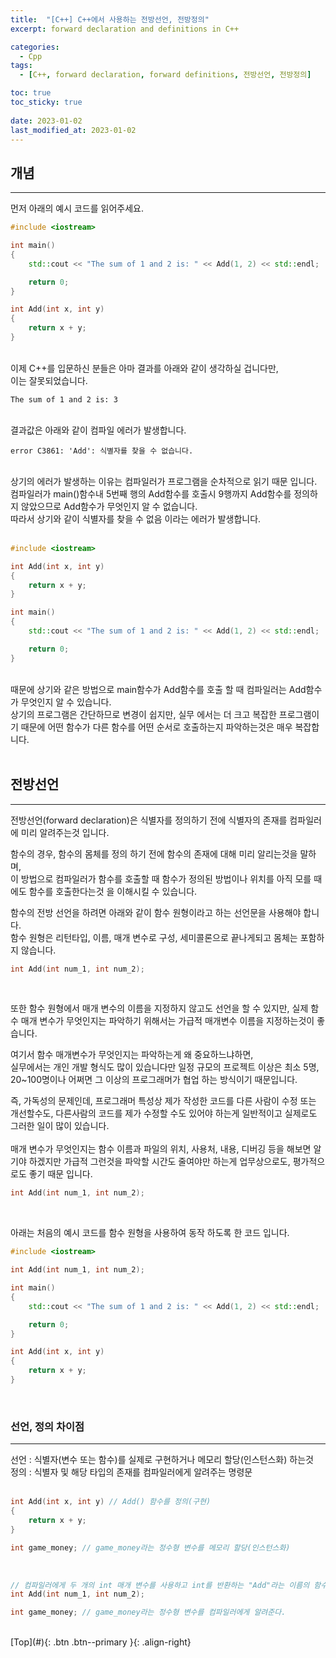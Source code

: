 ```yaml
---
title:  "[C++] C++에서 사용하는 전방선언, 전방정의"
excerpt: forward declaration and definitions in C++

categories:
  - Cpp
tags:
  - [C++, forward declaration, forward definitions, 전방선언, 전방정의]

toc: true
toc_sticky: true
 
date: 2023-01-02
last_modified_at: 2023-01-02
---
```


## 개념
--- 

먼저 아래의 예시 코드를 읽어주세요. <br>

```c++
#include <iostream>

int main()
{
    std::cout << "The sum of 1 and 2 is: " << Add(1, 2) << std::endl;

    return 0;
}

int Add(int x, int y)
{
    return x + y;
}
```

<br>
이제 C++를 입문하신 분들은 아마 결과를 아래와 같이 생각하실 겁니다만,  <br>
이는 잘못되었습니다. <br>

```
The sum of 1 and 2 is: 3
```

<br>
결과값은 아래와 같이 컴파일 에러가 발생합니다.<br>

```
error C3861: 'Add': 식별자를 찾을 수 없습니다.
```

<br>
상기의 에러가 발생하는 이유는 컴파일러가 프로그램을 순차적으로 읽기 때문 입니다. <br>
컴파일러가 main()함수내 5번째 행의 Add함수를 호출시 9행까지 Add함수를 정의하지 않았으므로 Add함수가 무엇인지 알 수 없습니다. <br>
따라서 상기와 같이 식별자를 찾을 수 없음 이라는 에러가 발생합니다. <br>
<br>
 
```c++
#include <iostream>

int Add(int x, int y)
{
    return x + y;
}

int main()
{
    std::cout << "The sum of 1 and 2 is: " << Add(1, 2) << std::endl;

    return 0;
}
```

<br>
때문에 상기와 같은 방법으로 main함수가 Add함수를 호출 할 때 컴파일러는 Add함수가 무엇인지 알 수 있습니다.  <br>
상기의 프로그램은 간단하므로 변경이 쉽지만, 실무 에서는 더 크고 복잡한 프로그램이기 때문에 어떤 함수가 다른 함수를 어떤 순서로 호출하는지 파악하는것은 매우 복잡합니다. <br>
<br>


## 전방선언
--- 
전방선언(forward declaration)은 식별자를 정의하기 전에 식별자의 존재를 컴파일러에 미리 알려주는것 입니다.<br>

함수의 경우, 함수의 몸체를 정의 하기 전에 함수의 존재에 대해 미리 알리는것을 말하며, <br> 
이 방법으로 컴파일러가 함수를 호출할 때 함수가 정의된 방법이나 위치를 아직 모를 때 에도 함수를 호출한다는것 을 이해시킬 수 있습니다.<br>

함수의 전방 선언을 하려면 아래와 같이 함수 원형이라고 하는 선언문을 사용해야 합니다.<br>
함수 원형은 리턴타입, 이름, 매개 변수로 구성, 세미콜론으로 끝나게되고 몸체는 포함하지 않습니다.<br>


```c++
int Add(int num_1, int num_2);
```
<br>

또한 함수 원형에서 매개 변수의 이름을 지정하지 않고도 선언을 할 수 있지만, 실제 함수 매개 변수가 무엇인지는 파악하기 위해서는 가급적 매개변수 이름을 지정하는것이 좋습니다. <br>

여기서 함수 매개변수가 무엇인지는 파악하는게 왜 중요하느냐하면, <br>
실무에서는 개인 개발 형식도 많이 있습니다만 일정 규모의 프로젝트 이상은 최소 5명, 20~100명이나 어쩌면 그 이상의 프로그래머가 협업 하는 방식이기 때문입니다. <br>

즉, 가독성의 문제인데, 프로그래머 특성상 제가 작성한 코드를 다른 사람이 수정 또는 개선할수도, 다른사람의 코드를 제가 수정할 수도 있어야 하는게 일반적이고 실제로도 그러한 일이 많이 있습니다. <br><br>
매개 변수가 무엇인지는 함수 이름과 파일의 위치, 사용처, 내용, 디버깅 등을 해보면 알기야 하겠지만 가급적 그런것을 파악할 시간도 줄여야만 하는게 업무상으로도, 평가적으로도 좋기 때문 입니다.<br>

```c++
int Add(int num_1, int num_2);
```
<br>


아래는 처음의 예시 코드를 함수 원형을 사용하여 동작 하도록 한 코드 입니다.
```c++
#include <iostream>

int Add(int num_1, int num_2);

int main()
{
    std::cout << "The sum of 1 and 2 is: " << Add(1, 2) << std::endl;

    return 0;
}

int Add(int x, int y)
{
    return x + y;
}
```

<br> 

### 선언, 정의 차이점
--- 

선언 : 식별자(변수 또는 함수)를 실제로 구현하거나 메모리 할당(인스턴스화) 하는것 <br>
정의 : 식별자 및 해당 타입의 존재를 컴파일러에게 알려주는 명령문 <br>
<br>

```c++
int Add(int x, int y) // Add() 함수를 정의(구현)
{
    return x + y;
}

int game_money; // game_money라는 정수형 변수를 메모리 할당(인스턴스화)
```

<br>

```c++
// 컴파일러에게 두 개의 int 매개 변수를 사용하고 int를 반환하는 "Add"라는 이름의 함수를 알려준다.
int Add(int num_1, int num_2);

int game_money; // game_money라는 정수형 변수를 컴파일러에게 알려준다.
```


<br>
[Top](#){: .btn .btn--primary }{: .align-right}